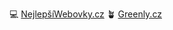 💻 <a href="https://nejlepsiwebovky.cz" target="_blank">NejlepšíWebovky.cz</a>
🪴 <a href="https://greenly.cz" target="_blank">Greenly.cz</a>
